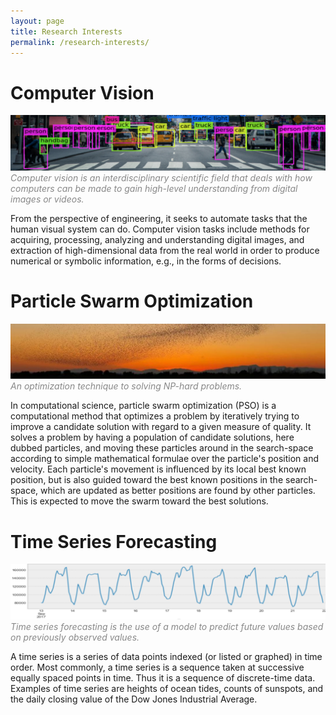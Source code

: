```yaml
---
layout: page
title: Research Interests
permalink: /research-interests/
---
```


# Computer Vision
![Computer vision](/assets/images/computer-vision.png)
<span style="color: #888">*Computer vision is an interdisciplinary scientific field that deals with how computers can be made to gain high-level understanding from digital images or videos.*</span>

From the perspective of engineering, it seeks to automate tasks that the human
visual system can do. Computer vision tasks include methods for acquiring,
processing, analyzing and understanding digital images, and extraction of
high-dimensional data from the real world in order to produce numerical or
symbolic information, e.g., in the forms of decisions.

# Particle Swarm Optimization
![Particle swarm optimization](/assets/images/flock.png)
<span style="color: #888">*An optimization technique to solving NP-hard problems.*</span>

In computational science, particle swarm optimization (PSO) is a computational
method that optimizes a problem by iteratively trying to improve a candidate
solution with regard to a given measure of quality. It solves a problem by
having a population of candidate solutions, here dubbed particles, and moving
these particles around in the search-space according to simple mathematical
formulae over the particle's position and velocity. Each particle's movement is
influenced by its local best known position, but is also guided toward the best
known positions in the search-space, which are updated as better positions are
found by other particles. This is expected to move the swarm toward the best
solutions.

# Time Series Forecasting
![Time series](/assets/images/time-series.png)
<span style="color: #888">*Time series forecasting is the use of a model to predict future values based on previously observed values.*</span>

A time series is a series of data points indexed (or listed or graphed) in time
order. Most commonly, a time series is a sequence taken at successive equally
spaced points in time. Thus it is a sequence of discrete-time data. Examples of
time series are heights of ocean tides, counts of sunspots, and the daily
closing value of the Dow Jones Industrial Average.
